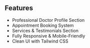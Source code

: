 ## Features
- Professional Doctor Profile Section
- Appointment Booking System
- Services & Testimonials Section
- Fully Responsive & Mobile-Friendly
- Clean UI with Tailwind CSS
